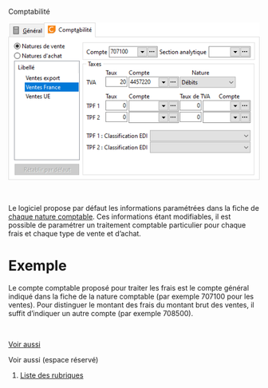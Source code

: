 







Comptabilité



![](../../assets/images/Frais/2/OngletComptabilite.png)


 


Le logiciel propose par défaut les informations paramétrées dans la 
 fiche de [chaque 
 nature comptable](../../NaturesComptable/1/NaturesComptables.htm). Ces informations étant modifiables, il est possible 
 de paramétrer un traitement comptable particulier pour chaque frais et 
 chaque type de vente et d’achat.


# Exemple


Le compte comptable proposé pour traiter les frais est le compte général 
 indiqué dans la fiche de la nature comptable (par exemple 707100 pour 
 les ventes). Pour distinguer le montant des frais du montant brut des 
 ventes, il suffit d’indiquer un autre compte (par exemple 708500).


 


[Voir aussi](javascript:RelatedTopic0.Click())


Voir aussi (espace réservé)
 

1. [Liste des rubriques](#)



